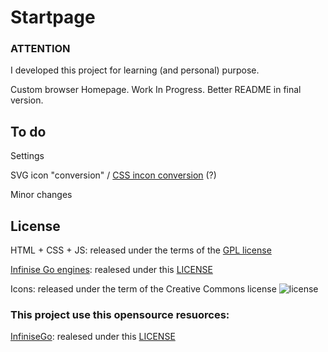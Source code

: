 Startpage
=========

### ATTENTION

I developed this project for learning (and personal) purpose.

Custom browser Homepage. Work In Progress. Better README in final version.


To do
--------

Settings 

SVG icon "conversion" / [CSS incon conversion](https://github.com/bchanx/logos-in-pure-css) (?)

Minor changes



License
-------


HTML + CSS + JS:	released under the terms of the [GPL license](https://github.com/1nTy/startpage/blob/master/LICENSE_code)

[Infinise Go engines](https://github.com/1nTy/infinise-engines):	realesed under this [LICENSE](https://github.com/1nTy/infinise-engines/blob/master/LICENSE)

Icons:	released under the term of the Creative Commons license ![license](http://i.creativecommons.org/l/by-nc-sa/4.0/88x31.png)



### This project use this opensource resuorces:


[InfiniseGo](https://github.com/infinise/InfiniseGo):	realesed under this [LICENSE](https://github.com/1nTy/startpage/blob/master/LICENSE_infinisego)


